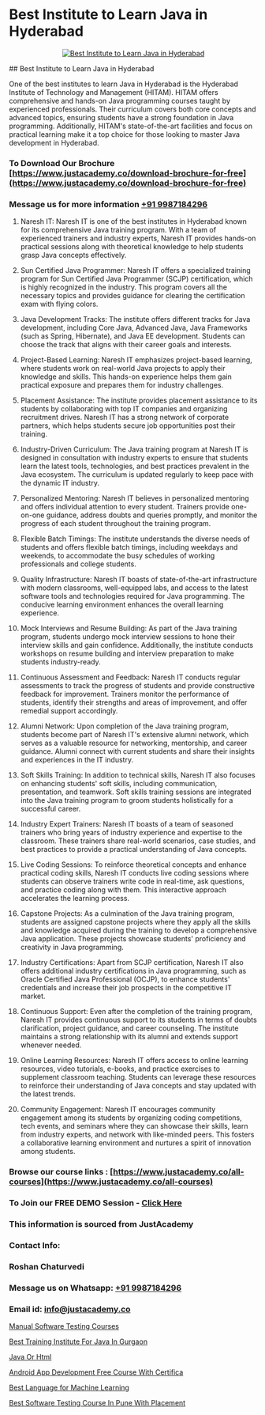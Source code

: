 # Best Institute to Learn Java in Hyderabad

<p align="center">
  <a href="https://justacademy.co/course-detail/core-java-training">
    <img src="https://justacademy.co/storage2/course_image/1677245426_course_image.webp" alt="Best Institute to Learn Java in Hyderabad">
  </a>
</p>
## Best Institute to Learn Java in Hyderabad

One of the best institutes to learn Java in Hyderabad is the Hyderabad Institute of Technology and Management (HITAM). HITAM offers comprehensive and hands-on Java programming courses taught by experienced professionals. Their curriculum covers both core concepts and advanced topics, ensuring students have a strong foundation in Java programming. Additionally, HITAM's state-of-the-art facilities and focus on practical learning make it a top choice for those looking to master Java development in Hyderabad.
### To Download Our Brochure [https://www.justacademy.co/download-brochure-for-free](https://www.justacademy.co/download-brochure-for-free)
### Message us for more information [+91 9987184296](https://api.whatsapp.com/send?phone=919987184296)
1) Naresh IT:
Naresh IT is one of the best institutes in Hyderabad known for its comprehensive Java training program. With a team of experienced trainers and industry experts, Naresh IT provides hands-on practical sessions along with theoretical knowledge to help students grasp Java concepts effectively.

2) Sun Certified Java Programmer:
Naresh IT offers a specialized training program for Sun Certified Java Programmer (SCJP) certification, which is highly recognized in the industry. This program covers all the necessary topics and provides guidance for clearing the certification exam with flying colors.

3) Java Development Tracks:
The institute offers different tracks for Java development, including Core Java, Advanced Java, Java Frameworks (such as Spring, Hibernate), and Java EE development. Students can choose the track that aligns with their career goals and interests.

4) Project-Based Learning:
Naresh IT emphasizes project-based learning, where students work on real-world Java projects to apply their knowledge and skills. This hands-on experience helps them gain practical exposure and prepares them for industry challenges.

5) Placement Assistance:
The institute provides placement assistance to its students by collaborating with top IT companies and organizing recruitment drives. Naresh IT has a strong network of corporate partners, which helps students secure job opportunities post their training.

6) Industry-Driven Curriculum:
The Java training program at Naresh IT is designed in consultation with industry experts to ensure that students learn the latest tools, technologies, and best practices prevalent in the Java ecosystem. The curriculum is updated regularly to keep pace with the dynamic IT industry.

7) Personalized Mentoring:
Naresh IT believes in personalized mentoring and offers individual attention to every student. Trainers provide one-on-one guidance, address doubts and queries promptly, and monitor the progress of each student throughout the training program.

8) Flexible Batch Timings:
The institute understands the diverse needs of students and offers flexible batch timings, including weekdays and weekends, to accommodate the busy schedules of working professionals and college students.

9) Quality Infrastructure:
Naresh IT boasts of state-of-the-art infrastructure with modern classrooms, well-equipped labs, and access to the latest software tools and technologies required for Java programming. The conducive learning environment enhances the overall learning experience.

10) Mock Interviews and Resume Building:
As part of the Java training program, students undergo mock interview sessions to hone their interview skills and gain confidence. Additionally, the institute conducts workshops on resume building and interview preparation to make students industry-ready.

11) Continuous Assessment and Feedback:
Naresh IT conducts regular assessments to track the progress of students and provide constructive feedback for improvement. Trainers monitor the performance of students, identify their strengths and areas of improvement, and offer remedial support accordingly.

12) Alumni Network:
Upon completion of the Java training program, students become part of Naresh IT's extensive alumni network, which serves as a valuable resource for networking, mentorship, and career guidance. Alumni connect with current students and share their insights and experiences in the IT industry.

13) Soft Skills Training:
In addition to technical skills, Naresh IT also focuses on enhancing students' soft skills, including communication, presentation, and teamwork. Soft skills training sessions are integrated into the Java training program to groom students holistically for a successful career.

14) Industry Expert Trainers:
Naresh IT boasts of a team of seasoned trainers who bring years of industry experience and expertise to the classroom. These trainers share real-world scenarios, case studies, and best practices to provide a practical understanding of Java concepts.

15) Live Coding Sessions:
To reinforce theoretical concepts and enhance practical coding skills, Naresh IT conducts live coding sessions where students can observe trainers write code in real-time, ask questions, and practice coding along with them. This interactive approach accelerates the learning process.

16) Capstone Projects:
As a culmination of the Java training program, students are assigned capstone projects where they apply all the skills and knowledge acquired during the training to develop a comprehensive Java application. These projects showcase students' proficiency and creativity in Java programming.

17) Industry Certifications:
Apart from SCJP certification, Naresh IT also offers additional industry certifications in Java programming, such as Oracle Certified Java Professional (OCJP), to enhance students' credentials and increase their job prospects in the competitive IT market.

18) Continuous Support:
Even after the completion of the training program, Naresh IT provides continuous support to its students in terms of doubts clarification, project guidance, and career counseling. The institute maintains a strong relationship with its alumni and extends support whenever needed.

19) Online Learning Resources:
Naresh IT offers access to online learning resources, video tutorials, e-books, and practice exercises to supplement classroom teaching. Students can leverage these resources to reinforce their understanding of Java concepts and stay updated with the latest trends.

20) Community Engagement:
Naresh IT encourages community engagement among its students by organizing coding competitions, tech events, and seminars where they can showcase their skills, learn from industry experts, and network with like-minded peers. This fosters a collaborative learning environment and nurtures a spirit of innovation among students.

### Browse our course links : [https://www.justacademy.co/all-courses](https://www.justacademy.co/all-courses) 
### To Join our FREE DEMO Session - [Click Here](https://www.justacademy.co/register-for-course-demo)


### This information is sourced from JustAcademy
### Contact Info:
### Roshan Chaturvedi
### Message us on Whatsapp: [+91 9987184296](https://api.whatsapp.com/send?phone=919987184296)
### Email id: [info@justacademy.co](mailto:info@justacademy.co)
                
[Manual Software Testing Courses](https://www.linkedin.com/pulse/manual-software-testing-courses-justacademy-hyderabad-iixmc?trackingId=LOUj%2FvDL7HW4Rsqc3eqpEw%3D%3D&lipi=urn%3Ali%3Apage%3Ad_flagship3_company_admin%3BvVOqf8C4SxiY2jOCpJpYGg%3D%3D)

[Best Training Institute For Java In Gurgaon](https://www.linkedin.com/pulse/best-training-institute-java-gurgaon-justacademy-manchester-4qcof?trackingId=kZUBBdYdS9S1aSgUoqovcA%3D%3D&lipi=urn%3Ali%3Apage%3Ad_flagship3_company_admin%3BonfNNyQQRXKvud4lFfnrRQ%3D%3D)

[Java Or Html](https://medium.com/@mahi3106/java-or-html-70339f8faf8b)

[Android App Development Free Course With Certifica](https://medium.com/@akanshapatil/android-app-development-free-course-with-certifica-0506a4d2b7b9)

[Best Language for Machine Learning](https://justacademyin.github.io/justacademy/best-language-for-machine-learning)

[Best Software Testing Course In Pune With Placement](https://justacademyin.github.io/justacademy/best-software-testing-course-in-pune-with-placement)

